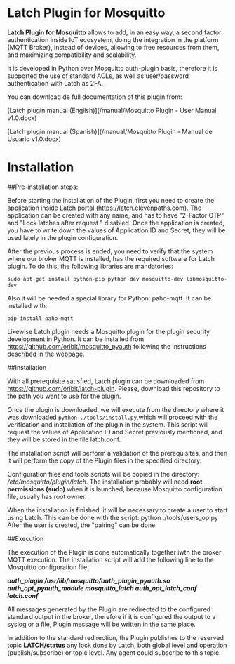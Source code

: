 # Latch Plugin for Mosquitto

**Latch Plugin for Mosquitto** allows to add, in an easy way, a second factor authentication inside IoT ecosystem, doing the integration in the platform (MQTT Broker), instead of devices, allowing to free resources from them, and maximizing compatibility and scalability. 

It is developed in Python over Mosquitto auth-plugin basis, therefore it is supported the use of standard ACLs, as well as user/password authentication with Latch as 2FA.

You can download de full documentation of this plugin from:

[Latch plugin manual (English)](/manual/Mosquitto Plugin - User Manual v1.0.docx)

[Latch plugin manual (Spanish)](/manual/Mosquitto Plugin - Manual de Usuario v1.0.docx)

# Installation

##Pre-installation steps:

Before starting the installation of the Plugin, first you need to create the application inside Latch portal (https://latch.elevenpaths.com). The application can be created with any name, and has to have "2-Factor OTP" and "Lock latches after request " disabled. Once the application is created, you have to write down the values of Application ID and Secret, they will be used lately in the plugin configuration.

After the previous process is ended, you need to verify that the system where our broker MQTT is installed, has the required software for Latch plugin. To do this, the following libraries are mandatories:

`sudo apt-get install python-pip python-dev mosquitto-dev libmosquitto-dev`

Also it will be needed a special library for Python: paho-mqtt. It can be installed with:

`pip install paho-mqtt`

Likewise Latch plugin needs a Mosquitto plugin for the plugin security development in Python. It can be installed from https://github.com/oribit/mosquitto_pyauth following the instructions described in the webpage.

##Installation

With all prerequisite satisfied, Latch plugin can be downloaded from https://github.com/oribit/latch-plugin. Please, download this repository to the path you want to use for the plugin.

Once the plugin is downloaded, we will execute from the directory where it was downloaded `python ./tools/install.py`,which will proceed with the verification and installation of the plugin in the system. This script will request the values of Application ID and Secret previously mentioned, and they will be stored in the file latch.conf.

The installation script will perform a validation of the prerequisites, and then it will perform the copy of the Plugin files in the specified directory.

Configuration files and tools scripts will be copied in the directory: */etc/mosquitto/plugin/latch*. The installation probably will need **root permissions (sudo)** when it is launched, because Mosquitto configuration file, usually has root owner.

When the installation is finished, it will be necessary to create a user to start using Latch. This can be done with the script: python ./tools/users_op.py After the user is created, the "pairing" can be done.

##Execution 

The execution of the Plugin is done automatically together iwth the broker MQTT execution. The installation script will add the following line to the Mosquitto configuration file:

***auth_plugin /usr/lib/mosquitto/auth_plugin_pyauth.so
auth_opt_pyauth_module mosquitto_latch
auth_opt_latch_conf latch.conf***

All messages generated by the Plugin are redirected to the configured standard output in the broker, therefore if it is configured the output to a syslog or a file, Plugin message will be written in the same place. 

In addition to the standard redirection, the Plugin publishes to the reserved topic **LATCH/status** any lock done by Latch, both global level and operation (publish/subscribe) or topic level. Any agent could subscribe to this topic.


